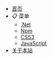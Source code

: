 <!-- _navbar.md -->
<!-- 头部菜单 -->

<!-- - [Home](/) -->

- [首页](/index.md '首页')
- 📋 菜单
  - [.Net](/Net/README '.Net ')
  - [Npm](/Npm/README 'Npm')
  - [CSS3](/CSS3/README 'CSS3')
  - [JavaScript](/JavaScript/README 'JavaScript')
- [关于本站](/About/README)

